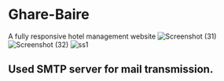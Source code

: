 # Ghare-Baire
A fully responsive hotel management website
![Screenshot (31)](https://user-images.githubusercontent.com/78679487/202457412-75fd0499-c599-43e9-9037-65e57804fc32.png)
![Screenshot (32)](https://user-images.githubusercontent.com/78679487/202457450-b216313e-a9f8-426f-b2d3-fdafdde8d0dc.png)
![ss1](https://user-images.githubusercontent.com/78679487/202457590-2bb1b043-e358-479d-9c78-7fdb7bd2efae.png)
## Used SMTP server for mail transmission. 
